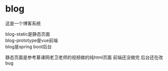 # blog
这是一个博客系统

blog-static是静态页面  
blog-prototype是vue前端  
blog是spring boot后台  

静态页面是参考慕课网老卫老师的视频做的纯html页面
前端还没做完
后台还在改bug
